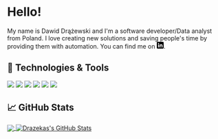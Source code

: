 # Hello! <!-- <img src="https://github.com/Drazekas/Drazekas/blob/main/hello_wave.gif" width="30px"> -->

My name is Dawid Drążewski and I'm a software developer/Data analyst from Poland.
I love creating new solutions and saving people's time by providing them with automation.
You can find me on [![LinkedIn][2.1]][2].


## 🔧 Technologies & Tools
![](https://img.shields.io/badge/Code-Python-informational?style=flat&logo=python&logoColor=white&color=2bbc8a)
![](https://img.shields.io/badge/Code-SQL-informational?style=flat&logo=Oracle&logoColor=white&color=2bbc8a)
![](https://img.shields.io/badge/Code-PL/SQL-informational?style=flat&logo=Oracle&logoColor=white&color=2bbc8a)
![](https://img.shields.io/badge/Tools-Oracle-informational?style=flat&logo=Oracle&logoColor=white&color=2bbc8a)
![](https://img.shields.io/badge/Code-HTML5-informational?style=flat&logo=HTML5&logoColor=white&color=2bbc8a)
![](https://img.shields.io/badge/Code-CSS3-informational?style=flat&logo=css3&logoColor=white&color=2bbc8a)


## &#x1f4c8; GitHub Stats

<a href="https://github.com/Drazekas/Drazekas">
  <img align="center" src="https://github-readme-stats.vercel.app/api/top-langs/?username=Drazekas&hide=java,html,tex&title_color=ffffff&text_color=c9cacc&icon_color=2bbc8a&bg_color=1d1f21&langs_count=3" />
</a>
<a href="https://github.com/Drazekas/Drazekas">
  <img align="center" src="https://github-readme-stats.vercel.app/api?username=Drazekas&show_icons=true&line_height=27&count_private=true&title_color=ffffff&text_color=c9cacc&icon_color=2bbc8a&bg_color=1d1f21" alt="Drazekas's GitHub Stats" />
</a>
 


<!-- links to social media icons -->
[2.1]: https://github.com/Drazekas/Drazekas/blob/main/linkedin_icon.png


<!-- links to your social media accounts -->
[1]: https://github.com/Drazekas
[2]: https://www.linkedin.com/in/dawid-dr%C4%85%C5%BCewski/
